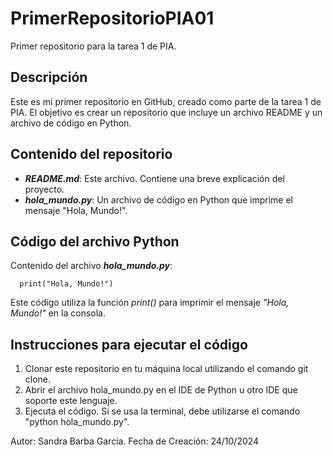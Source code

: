 # PrimerRepositorioPIA01
Primer repositorio para la tarea 1 de PIA.

## Descripción
   Este es mi primer repositorio en GitHub, creado como parte de la tarea 1 de PIA. 
   El objetivo es crear un repositorio que incluye un archivo README y un archivo de código en Python.

## Contenido del repositorio
   - ***README.md***: Este archivo. Contiene una breve explicación del proyecto.
   - ***hola_mundo.py***: Un archivo de código en Python que imprime el mensaje "Hola, Mundo!".

## Código del archivo Python
   Contenido del archivo ***hola_mundo.py***:

      print("Hola, Mundo!")
		
   Este código utiliza la función *print()* para imprimir el mensaje *"Hola, Mundo!"* en la consola.

## Instrucciones para ejecutar el código
   1. Clonar este repositorio en tu máquina local utilizando el comando git clone.
   2. Abrir el archivo hola_mundo.py en el IDE de Python u otro IDE que soporte este lenguaje.
   3. Ejecuta el código. Si se usa la terminal, debe utilizarse el comando "python hola_mundo.py".


Autor: Sandra Barba García.
Fecha de Creación: 24/10/2024
